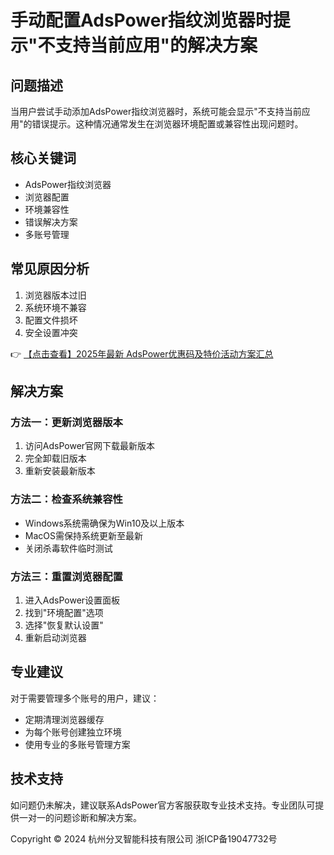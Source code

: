 # 手动配置AdsPower指纹浏览器时提示"不支持当前应用"的解决方案

## 问题描述
当用户尝试手动添加AdsPower指纹浏览器时，系统可能会显示"不支持当前应用"的错误提示。这种情况通常发生在浏览器环境配置或兼容性出现问题时。

## 核心关键词
- AdsPower指纹浏览器
- 浏览器配置
- 环境兼容性
- 错误解决方案
- 多账号管理

## 常见原因分析
1. 浏览器版本过旧
2. 系统环境不兼容
3. 配置文件损坏
4. 安全设置冲突

👉 [【点击查看】2025年最新 AdsPower优惠码及特价活动方案汇总](https://bit.ly/adspower_free)

## 解决方案
### 方法一：更新浏览器版本
1. 访问AdsPower官网下载最新版本
2. 完全卸载旧版本
3. 重新安装最新版本

### 方法二：检查系统兼容性
- Windows系统需确保为Win10及以上版本
- MacOS需保持系统更新至最新
- 关闭杀毒软件临时测试

### 方法三：重置浏览器配置
1. 进入AdsPower设置面板
2. 找到"环境配置"选项
3. 选择"恢复默认设置"
4. 重新启动浏览器

## 专业建议
对于需要管理多个账号的用户，建议：
- 定期清理浏览器缓存
- 为每个账号创建独立环境
- 使用专业的多账号管理方案

## 技术支持
如问题仍未解决，建议联系AdsPower官方客服获取专业技术支持。专业团队可提供一对一的问题诊断和解决方案。

Copyright © 2024 杭州分叉智能科技有限公司 浙ICP备19047732号